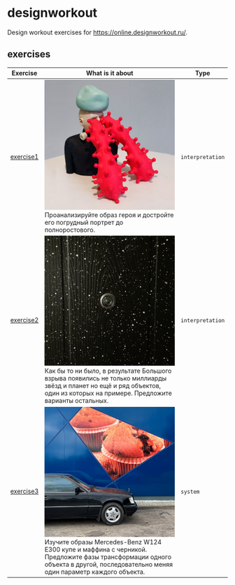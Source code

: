 # designworkout
Design workout exercises for https://online.designworkout.ru/.

## exercises

| Exercise | What is it about | Type |
| ---- | ----- | ---------- |
| [exercise1](./exercise1/readme.md) | ![exercise1](./exercise1/exercise1.jpg) Проанализируйте образ героя и достройте его погрудный портрет до полноростового. | `interpretation` |
| [exercise2](./exercise2/readme.md) | ![exercise2](./exercise2/exercise2.jpg) Как бы то ни было, в результате Большого взрыва появились не только миллиарды звёзд и планет но ещё и ряд объектов, один из которых на примере. Предложите варианты остальных. | `interpretation` |
| [exercise3](./exercise3/readme.md) | ![exercise3](./exercise3/exercise3.jpg) Изучите образы Mercedes-Benz W124 Е300 купе и маффина с черникой. Предложите фазы трансформации одного объекта в другой, последовательно меняя один параметр каждого объекта. | `system` |
